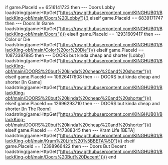 if game.PlaceId == 6516141723 then  --- Doors Lobby
loadstring(game:HttpGet("https://raw.githubusercontent.com/KINGHUB01/BlackKing-obf/main/Doors%20Lobby"))()
  elseif game.PlaceId == 6839171747 then --- Doors In Game
loadstring(game:HttpGet("https://raw.githubusercontent.com/KINGHUB01/BlackKing-obf/main/Doors"))()
  elseif game.PlaceId == 12931609417 then --- Color or Die
loadstring(game:HttpGet("https://raw.githubusercontent.com/KINGHUB01/BlackKing-obf/main/Color%20or%20Die"))()
  elseif game.PlaceId == 10873387885 then --- DOORS but kinda cheap and shorter [Lobby]
loadstring(game:HttpGet("https://raw.githubusercontent.com/KINGHUB01/BlackKing-obf/main/DOORS%20but%20kinda%20cheap%20and%20shorter"))()
  elseif game.PlaceId == 10926417608 then --- DOORS but kinda cheap and shorter [In Game]
loadstring(game:HttpGet("https://raw.githubusercontent.com/KINGHUB01/BlackKing-obf/main/DOORS%20but%20kinda%20cheap%20and%20shorter"))()
  elseif game.PlaceId == 12696293710 then --- DOORS but kinda cheap and shorter [In The Room]
loadstring(game:HttpGet("https://raw.githubusercontent.com/KINGHUB01/BlackKing-obf/main/DOORS%20but%20kinda%20cheap%20and%20shorter"))()
  elseif game.PlaceId == 4747388345 then --- Kram Life [BETA]
loadstring(game:HttpGet("https://raw.githubusercontent.com/KINGHUB01/BlackKing-obf/main/Kram%20Life%20%5BBETA%5D"))()
  elseif game.PlaceId == 12398966422 then --- Doors But Decent
loadstring(game:HttpGet("https://raw.githubusercontent.com/KINGHUB01/BlackKing-obf/main/Doors%20But%20Decent"))()
end
